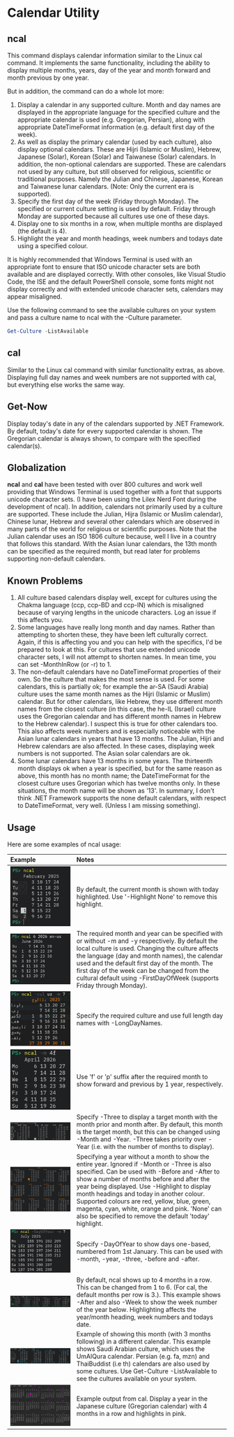 # Calendar Utility

## ncal

This command displays calendar information similar to the Linux cal command. It implements the same functionality,
including the ability to display multiple months, years, day of the year and month forward and month previous by
one year.

But in addition, the command can do a whole lot more:

1. Display a calendar in any supported culture. Month and day names are displayed in the appropriate language for
the specified culture and the appropriate calendar is used (e.g. Gregorian, Persian), along with appropriate
DateTimeFormat information (e.g. default first day of the week).
2. As well as display the primary calendar (used by each culture), also display optional calendars. These are
Hijri (Islamic or Muslim), Hebrew, Japanese (Solar), Korean (Solar) and Taiwanese (Solar) calendars. In addition,
the non-optional calendars are supported. These are calendars not used by any culture, but still observed for
religious, scientific or traditional purposes. Namely the Julian and Chinese, Japanese, Korean and Taiwanese
lunar calendars. (Note: Only the current era is supported).
3. Specify the first day of the week (Friday through Monday). The specified or current culture setting is used by
default. Friday through Monday are supported because all cultures use one of these days.
4. Display one to six months in a row, when multiple months are displayed (the default is 4).
5. Highlight the year and month headings, week numbers and todays date using a specified colour.

It is highly recommended that Windows Terminal is used with an appropriate font to ensure that ISO unicode
character sets are both available and are displayed correctly. With other consoles, like Visual Studio Code, the
ISE and the default PowerShell console, some fonts might not display correctly and with extended unicode character
sets, calendars may appear misaligned.

Use the following command to see the available cultures on your system and pass a culture name to ncal with the
-Culture parameter.

```PowerShell
Get-Culture -ListAvailable
```

## cal

Similar to the Linux cal command with similar functionality extras, as above. Displaying full day names and week
numbers are not supported with cal, but everything else works the same way.

## Get-Now

Display today's date in any of the calendars supported by .NET Framework. By default, today's date for every
supported calendar is shown. The Gregorian calendar is always shown, to compare with the specified calendar(s).

## Globalization

**ncal** and **cal** have been tested with over 800 cultures and work well providing that Windows Terminal is used
together with a font that supports unicode character sets. (I have been using the Lilex Nerd Font during the
development of ncal). In addition, calendars not primarily used by a culture are supported. These include the
Julian, Hijra (Islamic or Muslim calendar), Chinese lunar, Hebrew and several other calendars which are observed
in many parts of the world for religious or scientific purposes. Note that the Julian calendar uses an ISO 1806
culture because, well I live in a country that follows this standard. With the Asian lunar calendars, the 13th
month can be specified as the required month, but read later for problems supporting non-default calendars.

## Known Problems

1. All culture based calendars display well, except for cultures using the Chakma language (ccp, ccp-BD and
ccp-IN) which is misaligned because of varying lengths in the unicode characters. Log an issue if this affects you.
2. Some languages have really long month and day names. Rather than attempting to shorten these, they have been
left culturally correct. Again, if this is affecting you and you can help with the specifics, I'd be prepared to
look at this. For cultures that use extended unicode character sets, I will not attempt to shorten names. In mean
time, you can set -MonthInRow (or -r) to 1.
3. The non-default calendars have no DateTimeFormat properties of their own. So the culture that makes the most
sense is used. For some calendars, this is partially ok; for example the ar-SA (Saudi Arabia) culture uses the same
month names as the Hijri (Islamic or Muslim) calendar. But for other calendars, like Hebrew, they use different
month names from the closest culture (in this case, the he-IL (Israel) culture uses the Gregorian calendar and has
different month names in Hebrew to the Hebrew calendar). I suspect this is true for other calendars too. This also
affects week numbers and is especially noticeable with the Asian lunar calendars in years that have 13 months. The
Julian, Hijri and Hebrew calendars are also affected. In these cases, displaying week numbers is not supported.
The Asian solar calendars are ok.
4. Some lunar calendars have 13 months in some years. The thirteenth month displays ok when a year is specified,
but for the same reason as above, this month has no month name; the DateTimeFormat for the closest culture uses
Gregorian which has twelve months only. In these situations, the month name will be shown as '13'. In summary,
I don't think .NET Framework supports the none default calendars, with respect to DateTimeFormat, very well.
(Unless I am missing something).

## Usage

Here are some examples of ncal usage:

Example | Notes
:--- | :---
![Default ncal display](/Images/2025-02-01-01.png) | By default, the current month is shown with today highlighted. Use '-Highlight None' to remove this highlight.
![Month and year](/Images/2025-02-01-02.png) | The required month and year can be specified with or without -m and -y respectively. By default the local culture is used. Changing the culture affects the language (day and month names), the calendar used and the default first day of the month. The first day of the week can be changed from the cultural default using -FirstDayOfWeek (supports Friday through Monday).
![Specify a culture](/Images/2025-02-01-03.png) | Specify the required culture and use full length day names with -LongDayNames.
![Use f and p for forward and previous](/Images/2025-02-01-04.png) | Use 'f' or 'p' suffix after the required month to show forward and previous by 1 year, respectively.
![Specify -Three](/Images/2025-02-01-05.png) |  Specify -Three to display a target month with the month prior and month after. By default, this month is the target month, but this can be changed using -Month and -Year. -Three takes priority over -Year (i.e. with the number of months to display).
![Specify -Year without month](/Images/2025-02-01-06.png) | Specifying a year without a month to show the entire year. Ignored if -Month or -Three is also specified. Can be used with -Before and -After to show a number of months before and after the year being displayed. Use -Highlight to display month headings and today in another colour. Supported colours are red, yellow, blue, green, magenta, cyan, white, orange and pink. 'None' can also be specified to remove the default 'today' highlight.
![Specify -DayOfYear](/Images/2025-02-01-07.png) | Specify -DayOfYear to show days one-based, numbered from 1st January. This can be used with -month, -year, -three, -before and -after.
![Specify -MonthPerRow](/Images/2025-02-01-08.png) | By default, ncal shows up to 4 months in a row. This can be changed from 1 to 6. (For cal, the default months per row is 3.). This example shows -After and also -Week to show the week number of the year below. Highlighting affects the year/month heading, week numbers and todays date.
![UmAlQura](/Images/2025-02-01-09.png) | Example of showing this month (with 3 months following) in a different calendar. This example shows Saudi Arabian culture, which uses the UmAlQura calendar. Persian (e.g. fa, mzn) and ThaiBuddist (i.e th) calendars are also used by some cultures. Use Get-Culture -ListAvailable to see the cultures available on your system.
![Japanese](/Images/2025-02-11-01.png) | Example output from cal. Display a year in the Japanese culture (Gregorian calendar) with 4 months in a row and highlights in pink.
